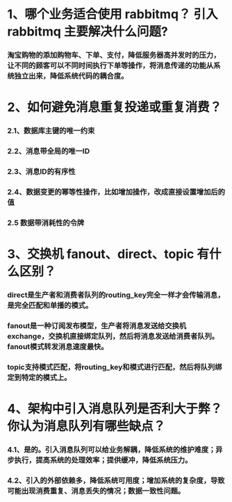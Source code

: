 # 1、哪个业务适合使用 rabbitmq？ 引入 rabbitmq 主要解决什么问题?
### 淘宝购物的添加购物车、下单、支付，降低服务器高并发时的压力，让不同的顾客可以不同时间执行下单等操作，将消息传递的功能从系统独立出来，降低系统代码的耦合度。
# 2、如何避免消息重复投递或重复消费？
### 2.1、数据库主键的唯一约束
### 2.2、消息带全局的唯一ID
### 2.3、消息ID的有序性
### 2.4、数据变更的幂等性操作，比如增加操作，改成直接设置增加后的值
### 2.5 数据带消耗性的令牌
# 3、交换机 fanout、direct、topic 有什么区别？
### direct是生产者和消费者队列的routing_key完全一样才会传输消息，是完全匹配和单播的模式。
### fanout是一种订阅发布模型，生产者将消息发送给交换机exchange，交换机直接绑定队列，然后将消息发送给消费者队列。fanout模式转发消息速度最快。
### topic支持模式匹配，将routing_key和模式进行匹配，然后将队列绑定到特定的模式上。
# 4、架构中引入消息队列是否利大于弊？你认为消息队列有哪些缺点？
### 4.1、是的。引入消息队列可以给业务解耦，降低系统的维护难度；异步执行，提高系统的处理效率；提供缓冲，降低系统压力。
### 4.2、引入的外部依赖多，降低系统可用度；增加系统的复杂度，导致可能出现消费重复、消息丢失的情况；数据一致性问题。